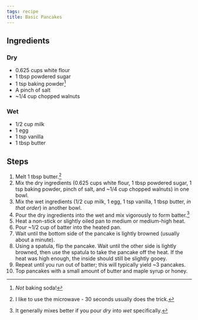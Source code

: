 ```yaml
---
tags: recipe
title: Basic Pancakes
---
```


## Ingredients

### Dry

* 0.625 cups white flour
* 1 tbsp powdered sugar
* 1 tsp baking powder[^1]
* A pinch of salt
* \~1/4 cup chopped walnuts

### Wet

* 1/2 cup milk
* 1 egg
* 1 tsp vanilla
* 1 tbsp butter

## Steps

1. Melt 1 tbsp butter.[^2]
2. Mix the dry ingredients (0.625 cups white flour, 1 tbsp powdered sugar, 1 tsp baking powder, pinch of salt, and \~1/4 cup chopped walnuts) in one bowl.
3. Mix the wet ingredients (1/2 cup milk, 1 egg, 1 tsp vanilla, 1 tbsp butter, _in that order_) in another bowl.
4. Pour the dry ingredients into the wet and mix vigorously to form batter.[^3]
5. Heat a non-stick or slightly oiled pan to medium or medium-high heat.
6. Pour \~1/2 cup of batter into the heated pan.
7. Wait until the bottom side of the pancake is lightly browned (usually about a minute).
8. Using a spatula, flip the pancake. Wait until the other side is lightly browned, then use the spatula to take the pancake off the heat. If the heat was high enough, the inside should still be slightly gooey.
9. Repeat until you run out of batter; this will typically yield \~3 pancakes.
10. Top pancakes with a small amount of butter and maple syrup or honey.

[^1]: _Not_ baking soda!

[^2]: I like to use the microwave - 30 seconds usually does the trick.

[^3]: It generally mixes better if you pour _dry_ into _wet_ specifically.
